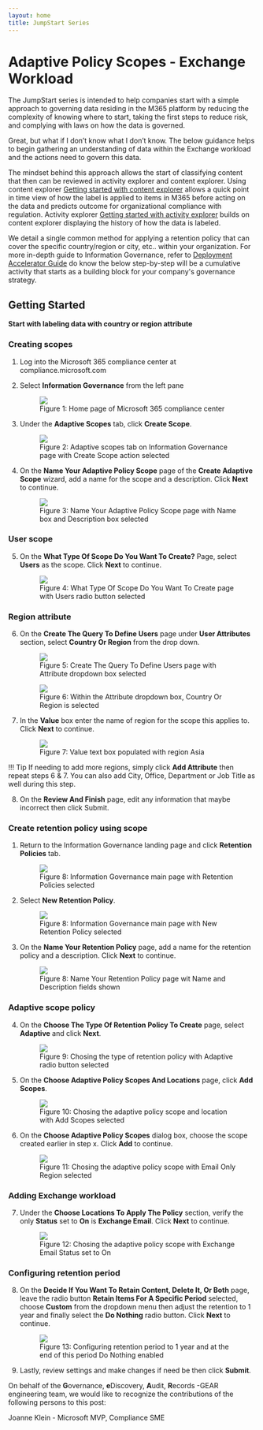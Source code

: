 ```yaml
---
layout: home
title: JumpStart Series
---
```

# Adaptive Policy Scopes - Exchange Workload

The JumpStart series is intended to help companies start with a simple approach to governing data residing in the M365 platform by reducing the complexity of knowing where to start, taking the first steps to reduce risk, and complying with laws on how the data is governed.

Great, but what if I don’t know what I don’t know. The below guidance helps to begin gathering an understanding of data within the Exchange workload and the actions need to govern this data.

The mindset behind this approach allows the start of classifying content that then can be reviewed in activity explorer and content explorer. Using content explorer [Getting started with content explorer](https://docs.microsoft.com/en-us/microsoft-365/compliance/data-classification-content-explorer?view=o365-worldwide#:~:text=How%20to%20use%20content%20explorer%201%20Open%20Microsoft,the%20label%20from%20the%20list.%20More%20items...%20) allows a quick point in time view of how the label is applied to items in M365 before acting on the data and predicts outcome for organizational compliance with regulation. Activity explorer [Getting started with activity explorer](https://docs.microsoft.com/en-us/microsoft-365/compliance/data-classification-activity-explorer?view=o365-worldwide) builds on content explorer displaying the history of how the data is labeled.

We detail a single common method for applying a retention policy that can cover the specific country/region or city, etc.. within your organization. For more in-depth guide to Information Governance, refer to [Deployment Accelerator Guide](../..dag/mig-rm) do know the below step-by-step will be a cumulative activity that starts as a building block for your company's governance strategy.

## Getting Started

**Start with labeling data with country or region attribute** 

### Creating scopes

1. Log into the Microsoft 365 compliance center at compliance.microsoft.com
2. Select **Information Governance** from the left pane

    <figure>
        <img src="../../jumpstarts/img/migjump/Adapt1.png"/> 
        <figcaption>Figure 1: Home page of Microsoft 365 compliance center</figcaption>
    </figure>

3. Under the **Adaptive Scopes** tab, click **Create Scope**.

    <figure>
        <img src="../../jumpstarts/img/migjump/Adapt2.png"/> 
        <figcaption>Figure 2: Adaptive scopes tab on Information Governance page with Create Scope action selected</figcaption>
    </figure>

4. On the **Name Your Adaptive Policy Scope** page of the **Create Adaptive Scope** wizard, add a name for the scope and a description. Click **Next** to continue.

    <figure>
        <img src="../../jumpstarts/img/migjump/Adapt3.png"/> 
        <figcaption>Figure 3: Name Your Adaptive Policy Scope page with Name box and Description box selected</figcaption>
    </figure>

### User scope

5.	On the **What Type Of Scope Do You Want To Create?** Page, select **Users** as the scope. Click **Next** to continue.

    <figure>
        <img src="../../jumpstarts/img/migjump/Adapt4.png"/> 
        <figcaption>Figure 4: What Type Of Scope Do You Want To Create page with Users radio button selected</figcaption>
    </figure>

### Region attribute

6.	On the **Create The Query To Define Users** page under **User Attributes** section, select **Country Or Region** from the drop down.

    <figure>
        <img src="../../jumpstarts/img/migjump/Adapt5.png"/> 
        <figcaption>Figure 5: Create The Query To Define Users page with Attribute dropdown box selected</figcaption>
    </figure>
    <figure>
        <img src="../../jumpstarts/img/migjump/Adapt6.png"/> 
        <figcaption>Figure 6: Within the Attribute dropdown box, Country Or Region is selected</figcaption>
    </figure>

7.	In the **Value** box enter the name of region for the scope this applies to. Click **Next** to continue.

    <figure>
        <img src="../../jumpstarts/img/migjump/Adapt7.png"/> 
        <figcaption>Figure 7: Value text box populated with region Asia</figcaption>
    </figure>

!!! Tip
    If needing to add more regions, simply click **Add Attribute** then repeat steps 6 & 7. You can also add City, Office, Department or Job Title as well during this step.

8.	On the **Review And Finish** page, edit any information that maybe incorrect then click Submit.

### Create retention policy using scope

1.	Return to the Information Governance landing page and click **Retention Policies** tab.

    <figure>
        <img src="../../jumpstarts/img/migjump/Adapt8.png"/> 
        <figcaption>Figure 8: Information Governance main page with Retention Policies selected</figcaption>
    </figure>

2.	Select **New Retention Policy**.

    <figure>
        <img src="../../jumpstarts/img/migjump/Adapt9.png"/> 
        <figcaption>Figure 8: Information Governance main page with New Retention Policy selected</figcaption>
    </figure>

3.	On the **Name Your Retention Policy** page, add a name for the retention policy and a description. Click **Next** to continue.

    <figure>
        <img src="../../jumpstarts/img/migjump/Adapt10.png"/> 
        <figcaption>Figure 8: Name Your Retention Policy page wit Name and Description fields shown</figcaption>
    </figure>

### Adaptive scope policy

4.	On the **Choose The Type Of Retention Policy To Create** page, select **Adaptive** and click **Next**.

    <figure>
        <img src="../../jumpstarts/img/migjump/Adapt11.png"/> 
        <figcaption>Figure 9: Chosing the type of retention policy with Adaptive radio button selected</figcaption>
    </figure>

5.	On the **Choose Adaptive Policy Scopes And Locations** page, click **Add Scopes**.

    <figure>
        <img src="../../jumpstarts/img/migjump/Adapt12.png"/> 
        <figcaption>Figure 10: Chosing the adaptive policy scope and location with Add Scopes selected </figcaption>
    </figure>

6.	On the **Choose Adaptive Policy Scopes** dialog box, choose the scope created earlier in step x. Click **Add** to continue.

    <figure>
        <img src="../../jumpstarts/img/migjump/adapt13.png"/> 
        <figcaption>Figure 11: Chosing the adaptive policy scope with Email Only Region selected </figcaption>
    </figure>

### Adding Exchange workload

7.	Under the **Choose Locations To Apply The Policy** section, verify the only **Status** set to **On** is **Exchange Email**. Click **Next** to continue.

    <figure>
        <img src="../../jumpstarts/img/migjump/Adapt14.png"/> 
        <figcaption>Figure 12: Chosing the adaptive policy scope with Exchange Email Status set to On </figcaption>
    </figure>

### Configuring retention period

8.	On the **Decide If You Want To Retain Content, Delete It, Or Both** page, leave the radio button **Retain Items For A Specific Period** selected, choose **Custom** from the dropdown menu then adjust the retention to 1 year and finally select the **Do Nothing** radio button. Click **Next** to continue.

    <figure>
        <img src="../../jumpstarts/img/migjump/Adapt15.png"/> 
        <figcaption>Figure 13: Configuring retention period to 1 year and at the end of this period Do Nothing enabled </figcaption>
    </figure>

9.	Lastly, review settings and make changes if need be then click **Submit**.

On behalf of the **G**overnance, **e**Discovery, **A**udit, **R**ecords -GEAR engineering team, we would like to recognize the contributions of the following persons to this post:

Joanne Klein - Microsoft MVP, Compliance SME

